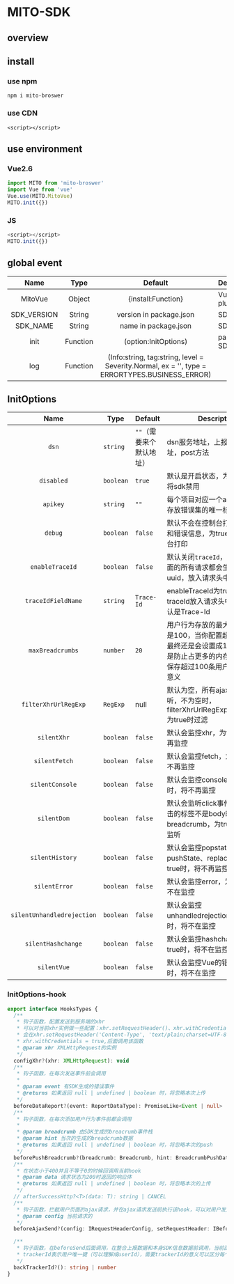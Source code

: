 # MITO-SDK

## overview

## install

### use npm

`npm i mito-broswer`

### use CDN

`<script></script>`



## use environment

### Vue2.6

```javascript
import MITO from 'mito-broswer'
import Vue from 'vue'
Vue.use(MITO.MitoVue)
MITO.init({})
```

### JS

```javascript
<script></script>
MITO.init({})
```



## global event

|    Name     |   Type   |                           Default                            | Description                              |
| :---------: | :------: | :----------------------------------------------------------: | :--------------------------------------- |
|   MitoVue   |  Object  |                      {install:Function}                      | Vue2.6 plugin,demo:Vue.use(MITO.MitoVue) |
| SDK_VERSION |  String  |                   version in package.json                    | SDK version                              |
|  SDK_NAME   |  String  |                     name in package.json                     | SDK name                                 |
|    init     | Function |                     (option:InitOptions)                     | pass options you need to Initialize SDK  |
|     log     | Function | (Info:string, tag:string, level = Severity.Normal, ex = '', type = ERRORTYPES.BUSINESS_ERROR) |                                          |




## InitOptions
|            Name            | Type      | Default                  | Description                                                  |
| :------------------------: | --------- | ------------------------ | ------------------------------------------------------------ |
|           `dsn`            | `string`  | `""`（需要来个默认地址） | dsn服务地址，上报接口的地址，post方法                        |
|         `disabled`         | `boolean` | `true`                   | 默认是开启状态，为true时，会将sdk禁用                        |
|          `apikey`          | `string`  | `""`                     | 每个项目对应一个apikey，用于存放错误集的唯一标识             |
|          `debug`           | `boolean` | `false`                  | 默认不会在控制台打印用户行为和错误信息，为true时将会在控台打印 |
|      `enableTraceId`      | `boolean` | `false`                  | 默认关闭`traceId`，开启时，页面的所有请求都会生成一个uuid，放入请求头中      |
| `traceIdFieldName` | `string` | `Trace-Id` | enableTraceId为true时，traceId放入请求头中的key，默认是Trace-Id |
|      `maxBreadcrumbs`      | `number`  | `20`                     | 用户行为存放的最大容量，最大是100，当你配置超过100时，最终还是会设置成100，一方面是防止占更多的内存、一方面是保存超过100条用户行为没多大意义 |
| `filterXhrUrlRegExp` | `RegExp` | null | 默认为空，所有ajax都会被监听，不为空时，filterXhrUrlRegExp.test(xhr.url)为true时过滤 |
|        `silentXhr`         | `boolean` | `false`                  | 默认会监控xhr，为true时，将不再监控                          |
|       `silentFetch`        | `boolean` | `false`                  | 默认会监控fetch，为true时，将不再监控                        |
|      `silentConsole`       | `boolean` | `false`                  | 默认会监控console，为true时，将不再监控                      |
|        `silentDom`         | `boolean` | `false`                  | 默认会监听click事件，当用户点击的标签不是body时就会被放入breadcrumb，为true，将不在监听 |
|      `silentHistory`       | `boolean` | `false`                  | 默认会监控popstate、pushState、replaceState，为true时，将不再监控 |
|       `silentError`        | `boolean` | `false`                  | 默认会监控error，为true时，将不在监控                        |
| `silentUnhandledrejection` | `boolean` | `false`                  | 默认会监控unhandledrejection，为true时，将不在监控           |
|     `silentHashchange`     | `boolean` | `false`                  | 默认会监控hashchange，为true时，将不在监控                   |
|        `silentVue`         | `boolean` | `false`                  | 默认会监控Vue的错误，为true时，将不在监控                    |

### InitOptions-hook

```typescript
export interface HooksTypes {
  /**
   * 钩子函数，配置发送到服务端的xhr
   * 可以对当前xhr实例做一些配置：xhr.setRequestHeader()、xhr.withCredentials
   * 会在xhr.setRequestHeader('Content-Type', 'text/plain;charset=UTF-8')、
   * xhr.withCredentials = true,后面调用该函数
   * @param xhr XMLHttpRequest的实例
   */
  configXhr?(xhr: XMLHttpRequest): void
  /**
   * 钩子函数，在每次发送事件前会调用
   *
   * @param event 有SDK生成的错误事件
   * @returns 如果返回 null | undefined | boolean 时，将忽略本次上传
   */
  beforeDataReport?(event: ReportDataType): PromiseLike<Event | null> | Event | CANCEL
  /**
   * 钩子函数，在每次添加用户行为事件前都会调用
   *
   * @param breadcrumb 由SDK生成的breacrumb事件栈
   * @param hint 当次的生成的breadcrumb数据
   * @returns 如果返回 null | undefined | boolean 时，将忽略本次的push
   */
  beforePushBreadcrumb?(breadcrumb: Breadcrumb, hint: BreadcrumbPushData): BreadcrumbPushData | CANCEL
  /**
   * 在状态小于400并且不等于0的时候回调用当前hook
   * @param data 请求状态为200时返回的响应体
   * @returns 如果返回 null | undefined | boolean 时，将忽略本次的上传
   */
  // afterSuccessHttp?<T>(data: T): string | CANCEL
  /**
   * 钩子函数，拦截用户页面的ajax请求，并在ajax请求发送前执行该hook，可以对用户发送的ajax请求做xhr.setRequestHeader
   * @param config 当前请求的
   */
  beforeAjaxSend?(config: IRequestHeaderConfig, setRequestHeader: IBeforeAjaxSendConfig): void

  /**
   * 钩子函数，在beforeSend后面调用，在整合上报数据和本身SDK信息数据前调用，当前函数执行完后立即将数据错误信息上报至服务端
   * trackerId表示用户唯一键（可以理解成userId），需要trackerId的意义可以区分每个错误影响的用户数量
   */
  backTrackerId?(): string | number
}
```

